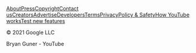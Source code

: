 <span id="country-code"></span>

[About](https://www.youtube.com/about/)[Press](https://www.youtube.com/about/press/)[Copyright](https://www.youtube.com/about/copyright/)[Contact us](https://www.youtube.com/t/contact_us/)[Creators](https://www.youtube.com/creators/)[Advertise](https://www.youtube.com/ads/)[Developers](https://developers.google.com/youtube)[Terms](https://www.youtube.com/t/terms)[Privacy](https://policies.google.com/privacy?hl=en)[Policy & Safety](https://www.youtube.com/about/policies/)[How YouTube works](https://www.youtube.com/howyoutubeworks?utm_campaign=ytgen&utm_source=ythp&utm_medium=LeftNav&utm_content=txt&u=https%3A%2F%2Fwww.youtube.com%2Fhowyoutubeworks%3Futm_source%3Dythp%26utm_medium%3DLeftNav%26utm_campaign%3Dytgen)[Test new features](https://www.youtube.com/new)

© 2021 Google LLC

Bryan Guner - YouTube

<span itemprop="author" itemscope="" itemtype="http://schema.org/Person"></span>

<span itemprop="thumbnail" itemscope="" itemtype="http://schema.org/ImageObject"></span>
